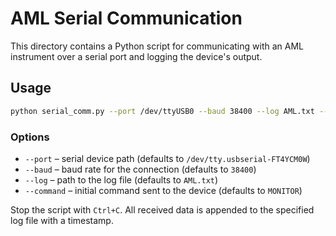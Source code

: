 # AML Serial Communication

This directory contains a Python script for communicating with an AML
instrument over a serial port and logging the device's output.

## Usage

```bash
python serial_comm.py --port /dev/ttyUSB0 --baud 38400 --log AML.txt --command MONITOR
```

### Options

- `--port` – serial device path (defaults to `/dev/tty.usbserial-FT4YCM0W`)
- `--baud` – baud rate for the connection (defaults to `38400`)
- `--log` – path to the log file (defaults to `AML.txt`)
- `--command` – initial command sent to the device (defaults to `MONITOR`)

Stop the script with `Ctrl+C`.  All received data is appended to the
specified log file with a timestamp.

